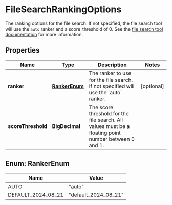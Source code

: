 

# FileSearchRankingOptions

The ranking options for the file search. If not specified, the file search tool will use the `auto` ranker and a score_threshold of 0.  See the [file search tool documentation](/docs/assistants/tools/file-search/customizing-file-search-settings) for more information. 

## Properties

| Name | Type | Description | Notes |
|------------ | ------------- | ------------- | -------------|
|**ranker** | [**RankerEnum**](#RankerEnum) | The ranker to use for the file search. If not specified will use the &#x60;auto&#x60; ranker. |  [optional] |
|**scoreThreshold** | **BigDecimal** | The score threshold for the file search. All values must be a floating point number between 0 and 1. |  |



## Enum: RankerEnum

| Name | Value |
|---- | -----|
| AUTO | &quot;auto&quot; |
| DEFAULT_2024_08_21 | &quot;default_2024_08_21&quot; |



